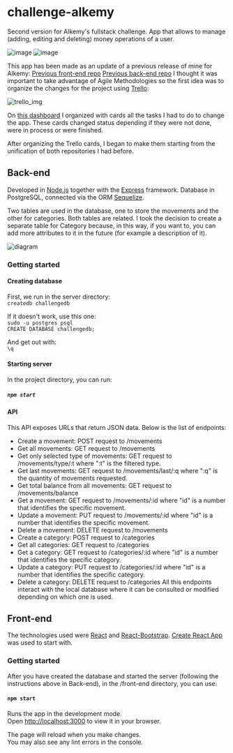 # challenge-alkemy
Second version for Alkemy's fullstack challenge. App that allows to manage (adding, editing and deleting) money operations of a user. 

![image](https://user-images.githubusercontent.com/90068543/166178166-f1d81d9d-3fd6-4e83-8b39-52dd7e210fbe.png)
![image](https://user-images.githubusercontent.com/90068543/166178177-a6c8c798-d8f6-432a-ba20-c04c1c399705.png)


This app has been made as an update of a previous release of mine for Alkemy:
[Previous front-end repo](https://github.com/ezequielmgonzalez/client-budget-wise)
[Previous back-end repo](https://github.com/ezequielmgonzalez/server-budget)
I thought it was important to take advantage of Agile Methodologies so the first idea was to organize the changes for the project using [Trello](https://trello.com/):

![trello_img](https://user-images.githubusercontent.com/90068543/166172358-c1d9da1a-5645-4316-aab2-08960a3c617a.png)

On [this dashboard](https://trello.com/b/z0yaGDeg/challenge-alkemy) I organized with cards all the tasks I had to do to change the app. These cards changed status depending if they were not done, were in process or were finished.

After organizing the Trello cards, I began to make them starting from the unification of both repositories I had before.

## Back-end
Developed in [Node.js](https://nodejs.org/es/about/) together with the [Express](https://expressjs.com/) framework. Database in PostgreSQL, connected via the ORM [Sequelize](https://sequelize.org/).

Two tables are used in the database, one to store the movements and the other for categories. Both tables are related. I took the decision to create a separate table for Category because, in this way, if you want to, you can add more attributes to it in the future (for example a description of it).

![diagram](https://user-images.githubusercontent.com/90068543/166171533-55ba311f-ac40-47ba-9030-2a2bb411ee32.png)

### Getting started

#### Creating database

First, we run in the server directory: \
`createdb challengedb` 

If it doesn't work, use this one: \
`sudo -u postgres psql` \
`CREATE DATABASE challengedb;` 

And get out with: \
`\q`

#### Starting server

In the project directory, you can run:

##### `npm start`

#### API
This API exposes URLs that return JSON data. Below is the list of endpoints:
- Create a movement: POST request to /movements
- Get all movements: GET request to /movements
- Get only selected type of movements: GET request to /movements/type/:t where ":t" is the filtered type. 
- Get last movements: GET request to /movements/last/:q where ":q" is the quantity of movements requested.
- Get total balance from all movements: GET request to /movements/balance
- Get a movement: GET request to /movements/:id where "id" is a number that identifies the specific movement.
- Update a movement: PUT request to /movements/:id where "id" is a number that identifies the specific movement.
- Delete a movement: DELETE request to /movements
- Create a category: POST request to /categories
- Get all categories: GET request to /categories
- Get a category: GET request to /categories/:id where "id" is a number that identifies the specific category.
- Update a category: PUT request to /categories/:id where "id" is a number that identifies the specific category.
- Delete a category: DELETE request to /categories
All this endpoints interact with the local database where it can be consulted or modified depending on which one is used.

## Front-end

The technologies used were [React](https://reactjs.org/) and [React-Bootstrap](https://react-bootstrap.github.io/). [Create React App](https://github.com/facebook/create-react-app) was used to start with.

### Getting started

After you have created the database and started the server (following the instructions above in Back-end), in the /front-end directory, you can use: 

#### `npm start`

Runs the app in the development mode.\
Open [http://localhost:3000](http://localhost:3000) to view it in your browser.

The page will reload when you make changes.\
You may also see any lint errors in the console.

